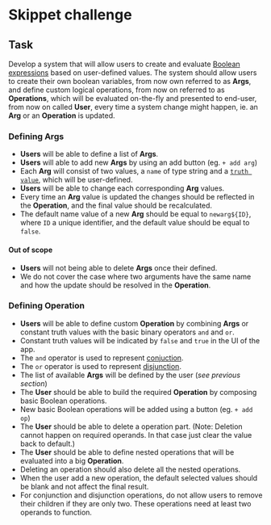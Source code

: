 # Skippet challenge

## Task
Develop a system that will allow users to create and evaluate [Boolean expressions](https://en.wikipedia.org/wiki/Boolean_algebra) based on user-defined values. The system should allow users to create their own boolean variables, from now own referred to as **Args**, and define custom logical operations, from now on referred to as **Operations**, which will be evaluated on-the-fly and presented to end-user, from now on called **User**, every time a system change might happen, ie. an **Arg** or an **Operation** is updated.

### Defining Args
- **Users** will be able to define a list of **Args**.
- **Users** will able to add new **Args** by using an add button (eg. `+ add arg`)
- Each **Arg** will consist of two values, a `name` of type string and a [`truth value`](https://en.wikipedia.org/wiki/Truth_value), which will be user-defined.
- **Users** will be able to change each corresponding **Arg** values.
- Every time an **Arg** value is updated the changes should be reflected in the **Operation**, and the final value should be recalculated.
- The default name value of a new **Arg** should be equal to `newarg${ID}`, where `ID` a unique identifier, and the default value should be equal to `false`.

#### Out of scope
- **Users** will not being able to delete **Args** once their defined.
- We do not cover the case where two arguments have the same name and how the update should be resolved in the **Operation**.

### Defining Operation
- **Users** will be able to define custom **Operation** by combining **Args** or constant truth values with the basic binary operators `and` and `or`. 
- Constant truth values will be indicated by `false` and `true` in the UI of the app.
- The `and` operator is used to represent [conjuction](https://en.wikipedia.org/wiki/Logical_conjunction).
- The `or` operator is used to represent [disjunction](https://en.wikipedia.org/wiki/Logical_disjunction).
- The list of available **Args** will be defined by the user (*see previous section*)
- The **User** should be able to build the required **Operation** by composing basic Boolean operations.
- New basic Boolean operations will be added using a button (eg. `+ add op`)
- The **User** should be able to delete a operation part. (Note: Deletion cannot happen on required operands. In that case just clear the value back to default.)
- The **User** should be able to define nested operations that will be evaluated into a big **Operation**.
- Deleting an operation should also delete all the nested operations.
- When the user add a new operation, the default selected values should be blank and not affect the final result.
- For conjunction and disjunction operations, do not allow users to remove their children if they are only two. These operations need at least two operands to function.
